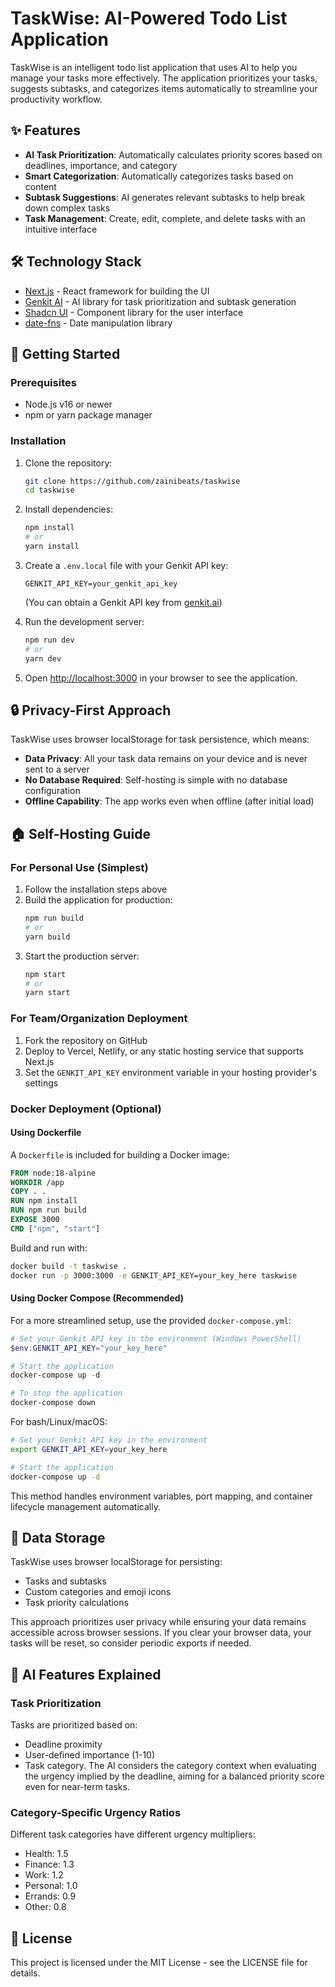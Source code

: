 # TaskWise: AI-Powered Todo List Application

TaskWise is an intelligent todo list application that uses AI to help you manage your tasks more effectively. The application prioritizes your tasks, suggests subtasks, and categorizes items automatically to streamline your productivity workflow.

## ✨ Features

- **AI Task Prioritization**: Automatically calculates priority scores based on deadlines, importance, and category
- **Smart Categorization**: Automatically categorizes tasks based on content
- **Subtask Suggestions**: AI generates relevant subtasks to help break down complex tasks
- **Task Management**: Create, edit, complete, and delete tasks with an intuitive interface

## 🛠️ Technology Stack

- [Next.js](https://nextjs.org/) - React framework for building the UI
- [Genkit AI](https://genkit.ai/) - AI library for task prioritization and subtask generation
- [Shadcn UI](https://ui.shadcn.com/) - Component library for the user interface
- [date-fns](https://date-fns.org/) - Date manipulation library

## 🚀 Getting Started

### Prerequisites

- Node.js v16 or newer
- npm or yarn package manager

### Installation

1. Clone the repository:
   ```bash
   git clone https://github.com/zainibeats/taskwise
   cd taskwise
   ```

2. Install dependencies:
   ```bash
   npm install
   # or
   yarn install
   ```

3. Create a `.env.local` file with your Genkit API key:
   ```
   GENKIT_API_KEY=your_genkit_api_key
   ```
   (You can obtain a Genkit API key from [genkit.ai](https://genkit.ai))

4. Run the development server:
   ```bash
   npm run dev
   # or
   yarn dev
   ```

5. Open [http://localhost:3000](http://localhost:3000) in your browser to see the application.

## 🔒 Privacy-First Approach

TaskWise uses browser localStorage for task persistence, which means:

- **Data Privacy**: All your task data remains on your device and is never sent to a server
- **No Database Required**: Self-hosting is simple with no database configuration
- **Offline Capability**: The app works even when offline (after initial load)

## 🏠 Self-Hosting Guide

### For Personal Use (Simplest)

1. Follow the installation steps above
2. Build the application for production:
   ```bash
   npm run build
   # or
   yarn build
   ```
3. Start the production server:
   ```bash
   npm start
   # or
   yarn start
   ```

### For Team/Organization Deployment

1. Fork the repository on GitHub
2. Deploy to Vercel, Netlify, or any static hosting service that supports Next.js
3. Set the `GENKIT_API_KEY` environment variable in your hosting provider's settings

### Docker Deployment (Optional)

#### Using Dockerfile

A `Dockerfile` is included for building a Docker image:

```dockerfile
FROM node:18-alpine
WORKDIR /app
COPY . .
RUN npm install
RUN npm run build
EXPOSE 3000
CMD ["npm", "start"]
```

Build and run with:
```bash
docker build -t taskwise .
docker run -p 3000:3000 -e GENKIT_API_KEY=your_key_here taskwise
```

#### Using Docker Compose (Recommended)

For a more streamlined setup, use the provided `docker-compose.yml`:

```powershell
# Set your Genkit API key in the environment (Windows PowerShell)
$env:GENKIT_API_KEY="your_key_here"

# Start the application
docker-compose up -d

# To stop the application
docker-compose down
```

For bash/Linux/macOS:
```bash
# Set your Genkit API key in the environment
export GENKIT_API_KEY=your_key_here

# Start the application
docker-compose up -d
```

This method handles environment variables, port mapping, and container lifecycle management automatically.

## 💾 Data Storage

TaskWise uses browser localStorage for persisting:
- Tasks and subtasks
- Custom categories and emoji icons
- Task priority calculations

This approach prioritizes user privacy while ensuring your data remains accessible across browser sessions. If you clear your browser data, your tasks will be reset, so consider periodic exports if needed.

## 🧠 AI Features Explained

### Task Prioritization

Tasks are prioritized based on:
- Deadline proximity
- User-defined importance (1-10)
- Task category. The AI considers the category context when evaluating the urgency implied by the deadline, aiming for a balanced priority score even for near-term tasks.

### Category-Specific Urgency Ratios

Different task categories have different urgency multipliers:
- Health: 1.5
- Finance: 1.3
- Work: 1.2
- Personal: 1.0
- Errands: 0.9
- Other: 0.8

## 📝 License

This project is licensed under the MIT License - see the LICENSE file for details.
